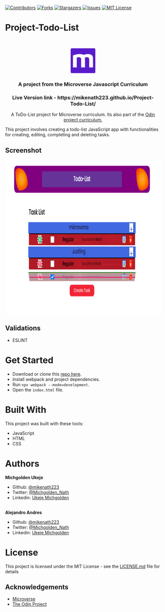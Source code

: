 [![Contributors][contributors-shield]][contributors-url]
[![Forks][forks-shield]][forks-url]
[![Stargazers][stars-shield]][stars-url]
[![Issues][issues-shield]][issues-url]
[![MIT License][license-shield]][license-url]

# Project-Todo-List

<br />
<p align="center">
  <a href="https://www.microverse.org/">
    <img src="src/assets/microverse.png" alt="Logo" width="80" height="80">
  </a>

  <h3 align="center">
    A project from the Microverse Javascript Curriculum
  </h3>

  <h3 align="center">
	 Live Version link - https://mikenath223.github.io/Project-Todo-List/
  </h3>

  <p align="center">
 A ToDo-List project for Microverse curriculum. Its also part of the <a href="https://www.theodinproject.com/courses/javascript/lessons/restaurant-page">Odin project curriculum.</a>
    <br />

  </p>
</p>

This project involves creating a todo-list JavaScript app with functionalities for creating, editing, completing and deleting tasks.

## Screenshot

<img src="src/assets/screenshot.png" alt="screenshot" width="800" height="500">

## Validations

- ESLINT

# Get Started

- Download or clone this [repo here](https://github.com/mikenath223/Project-Todo-List).
- Install webpack and project dependencies.
- Run `npx webpack --mode=development`.
- Open the `index.html` file.

# Built With

This project was built with these tools:

- JavaScript
- HTML
- CSS

# Authors

**Michgolden Ukeje**

- Github: [@mikenath223](https://github.com/mikenath223)
- Twitter: [@Michgolden_Nath](https://twitter.com/MichgoldenU)
- Linkedin: [Ukeje Michgolden](https://https://www.linkedin.com/in/michgoldenukeje/)
  <br />
  <br />

**Alejandro Andres**

- Github: [@mikenath223](https://github.com/mikenath223)
- Twitter: [@Michgolden_Nath](https://twitter.com/MichgoldenU)
- Linkedin: [Ukeje Michgolden](https://https://www.linkedin.com/in/michgoldenukeje/)

# License

This project is licensed under the MIT License - see the [LICENSE.md](LICENSE.md) file for details

<!-- ACKNOWLEDGEMENTS -->

## Acknowledgements

- [Microverse](https://www.microverse.org/)
- [The Odin Project](https://www.theodinproject.com/)

<!-- MARKDOWN LINKS & IMAGES -->
<!-- https://www.markdownguide.org/basic-syntax/#reference-style-links -->

[contributors-shield]: https://img.shields.io/github/contributors/mikenath223/Project-Todo-List.svg?style=flat-square
[contributors-url]: https://github.com/mikenath223/Project-Todo-List/graphs/contributors
[forks-shield]: https://img.shields.io/github/forks/mikenath223/Project-Todo-List
[forks-url]: https://github.com/mikenath223/Project-Todo-List/network/members
[stars-shield]: https://img.shields.io/github/stars/mikenath223/Project-Todo-List
[stars-url]: https://github.com/mikenath223/Project-Todo-List/stargazers
[issues-shield]: https://img.shields.io/github/issues/mikenath223/Project-Todo-List
[issues-url]: https://github.com/mikenath223/Project-Todo-List/issues
[license-shield]: https://img.shields.io/github/license/mikenath223/Project-Todo-List
[license-url]: https://github.com/mikenath223/Project-Todo-List/blob/master/LICENSE.txt
